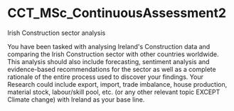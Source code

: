 # CCT_MSc_ContinuousAssessment2
Irish Construction sector analysis

You have been tasked with analysing Ireland's Construction data and comparing the Irish Construction sector with other countries worldwide. This analysis should also include forecasting, sentiment analysis and evidence-based recommendations for the sector as well as a complete rationale of the entire process used to discover your findings. Your Research could include export, import, trade imbalance, house production, material stock, labour/skill pool, etc. (or any other relevant topic EXCEPT Climate change) with Ireland as your base line.

